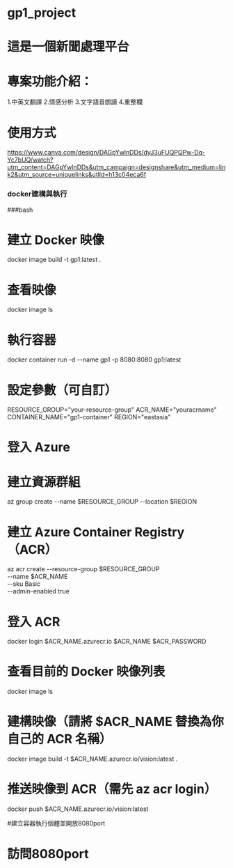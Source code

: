 # gp1_project
# 這是一個新聞處理平台

# 專案功能介紹：
1.中英文翻譯
2.情感分析
3.文字語音朗讀
4.重整欄

# 使用方式
https://www.canva.com/design/DAGpYwlnDDs/dyJ3uFUQPQPw-Dq-Yc7bUQ/watch?utm_content=DAGpYwlnDDs&utm_campaign=designshare&utm_medium=link2&utm_source=uniquelinks&utlId=h13c04eca6f


### docker建構與執行

###bash
# 建立 Docker 映像
docker image build -t gp1:latest .

# 查看映像
docker image ls

# 執行容器
docker container run -d --name gp1 -p 8080:8080 gp1:latest

# 設定參數（可自訂）
RESOURCE_GROUP="your-resource-group"
ACR_NAME="youracrname"
CONTAINER_NAME="gp1-container"
REGION="eastasia"

# 登入 Azure

# 建立資源群組
az group create --name $RESOURCE_GROUP --location $REGION

# 建立 Azure Container Registry（ACR）
az acr create --resource-group $RESOURCE_GROUP \
  --name $ACR_NAME \
  --sku Basic \
  --admin-enabled true

# 登入 ACR
docker login $ACR_NAME.azurecr.io
$ACR_NAME
$ACR_PASSWORD

# 查看目前的 Docker 映像列表
docker image ls

# 建構映像（請將 $ACR_NAME 替換為你自己的 ACR 名稱）
docker image build -t $ACR_NAME.azurecr.io/vision:latest .

# 推送映像到 ACR（需先 az acr login）
docker push $ACR_NAME.azurecr.io/vision:latest

#建立容器執行個體並開放8080port

# 訪問8080port
